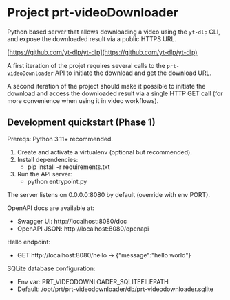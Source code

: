 
# Project prt-videoDownloader

Python based server that allows downloading a video using the `yt-dlp` CLI,
and expose the downloaded result via a public HTTPS URL.

[https://github.com/yt-dlp/yt-dlp](https://github.com/yt-dlp/yt-dlp)

A first iteration of the projet requires several calls to the `prt-videoDownloader` API
to initiate the download and get the download URL.

A second iteration of the project should make it possible to initiate the download
and access the downloaded result via a single HTTP GET call (for more convenience when
using it in video workflows).

## Development quickstart (Phase 1)

Prereqs: Python 3.11+ recommended.

1. Create and activate a virtualenv (optional but recommended).
2. Install dependencies:
   - pip install -r requirements.txt
3. Run the API server:
   - python entrypoint.py

The server listens on 0.0.0.0:8080 by default (override with env PORT).

OpenAPI docs are available at:
- Swagger UI: http://localhost:8080/doc
- OpenAPI JSON: http://localhost:8080/openapi

Hello endpoint:
- GET http://localhost:8080/hello → {"message":"hello world"}

SQLite database configuration:
- Env var: PRT_VIDEODOWNLOADER_SQLITEFILEPATH
- Default: /opt/prt/prt-videodownloader/db/prt-videodownloader.sqlite

